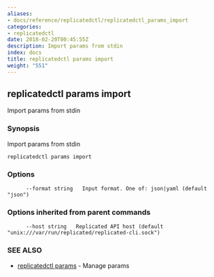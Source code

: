 ```yaml
---
aliases:
- docs/reference/replicatedctl/replicatedctl_params_import
categories:
- replicatedctl
date: 2018-02-20T00:45:55Z
description: Import params from stdin
index: docs
title: replicatedctl params import
weight: "551"
---
```


## replicatedctl params import

Import params from stdin

### Synopsis


Import params from stdin

```
replicatedctl params import
```

### Options

```
      --format string   Input format. One of: json|yaml (default "json")
```

### Options inherited from parent commands

```
      --host string   Replicated API host (default "unix:///var/run/replicated/replicated-cli.sock")
```

### SEE ALSO
* [replicatedctl params](/api/replicatedctl/replicatedctl_params/)	 - Manage params

